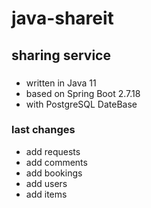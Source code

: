 # java-shareit
## sharing service
### 
* written in Java 11
* based on Spring Boot 2.7.18
* with PostgreSQL DateBase

### last changes
* add requests
* add comments
* add bookings 
* add users
* add items
